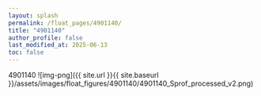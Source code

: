```yaml
---
layout: splash
permalink: /float_pages/4901140/
title: "4901140"
author_profile: false
last_modified_at: 2025-06-13
toc: false
---
```

 
4901140
![img-png]({{ site.url }}{{ site.baseurl }}/assets/images/float_figures/4901140/4901140_Sprof_processed_v2.png)